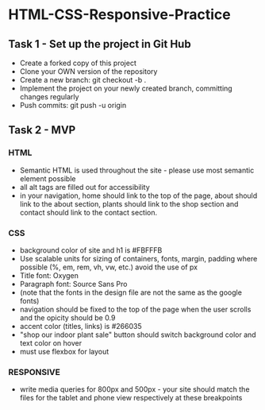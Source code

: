 
# HTML-CSS-Responsive-Practice

## Task 1 - Set up the project in Git Hub
* Create a forked copy of this project
* Clone your OWN version of the repository
* Create a new branch: git checkout -b <firstName-lastName>.
* Implement the project on your newly created <firstName-lastName> branch, committing changes regularly
* Push commits: git push -u origin <firstName-lastName>

## Task 2 - MVP 
### HTML 
* Semantic HTML is used throughout the site - please use most semantic element possible
* all alt tags are filled out for accessibility
* in your navigation, home should link to the top of the page, about should link to the about section, plants should link to the shop section and contact should link to the contact section. 

### CSS
* background color of site  and h1 is  #FBFFFB
* Use scalable units for sizing of containers, fonts, margin, padding where possible (%, em, rem, vh, vw, etc.) avoid the use of px 
* Title font: Oxygen
* Paragraph font: Source Sans Pro 
* (note that the fonts in the design file are not the same as the google fonts)
* navigation should be fixed to the top of the page when the user scrolls and the opicity should be 0.9
* accent color (titles, links) is #266035
* "shop our indoor plant sale" button should switch background color and text color on hover
* must use flexbox for layout

### RESPONSIVE
* write media queries for 800px and 500px - your site should match the files for the tablet and phone view respectively at these breakpoints



